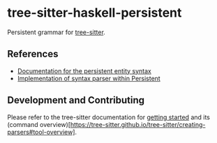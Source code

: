 # tree-sitter-haskell-persistent

Persistent grammar for [tree-sitter](https://github.com/tree-sitter/tree-sitter).

## References

- [Documentation for the persistent entity syntax](https://hackage.haskell.org/package/persistent/docs/Database-Persist-Quasi.html)
- [Implementation of syntax parser within Persistent](https://github.com/yesodweb/persistent/blob/master/persistent/Database/Persist/Quasi/Internal.hs)

## Development and Contributing

Please refer to the tree-sitter documentation for [getting started](https://tree-sitter.github.io/tree-sitter/creating-parsers#getting-started) and its (command overview)[https://tree-sitter.github.io/tree-sitter/creating-parsers#tool-overview].